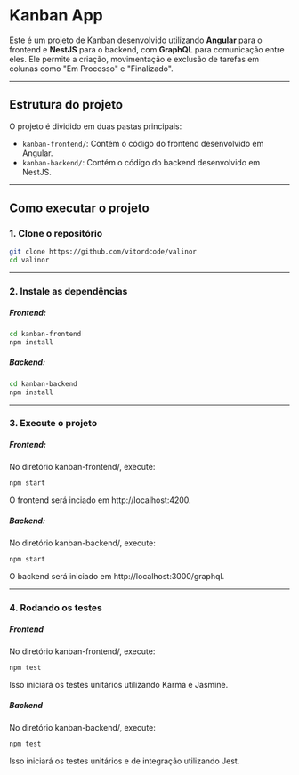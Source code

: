 # **Kanban App**

Este é um projeto de Kanban desenvolvido utilizando **Angular** para o frontend e **NestJS** para o backend, com **GraphQL** para comunicação entre eles. Ele permite a criação, movimentação e exclusão de tarefas em colunas como "Em Processo" e "Finalizado".

---

## **Estrutura do projeto**

O projeto é dividido em duas pastas principais:

- `kanban-frontend/`: Contém o código do frontend desenvolvido em Angular.
- `kanban-backend/`: Contém o código do backend desenvolvido em NestJS.

---

## **Como executar o projeto**

### 1. **Clone o repositório**

```bash
git clone https://github.com/vitordcode/valinor
cd valinor
```

---

### 2. **Instale as dependências**

##### Frontend:
```bash
cd kanban-frontend
npm install
```

##### Backend:
```bash
cd kanban-backend
npm install
```

---

### 3. **Execute o projeto**

##### Frontend:

No diretório kanban-frontend/, execute:
```bash
npm start
```
O frontend será inciado em http://localhost:4200.

##### Backend:

No diretório kanban-backend/, execute:
```bash
npm start
```
O backend será iniciado em http://localhost:3000/graphql.

---


### 4. **Rodando os testes**

##### Frontend

No diretório kanban-frontend/, execute:
```bash
npm test
```
Isso iniciará os testes unitários utilizando Karma e Jasmine.

##### Backend

No diretório kanban-backend/, execute:
```bash
npm test
```
Isso iniciará os testes unitários e de integração utilizando Jest.